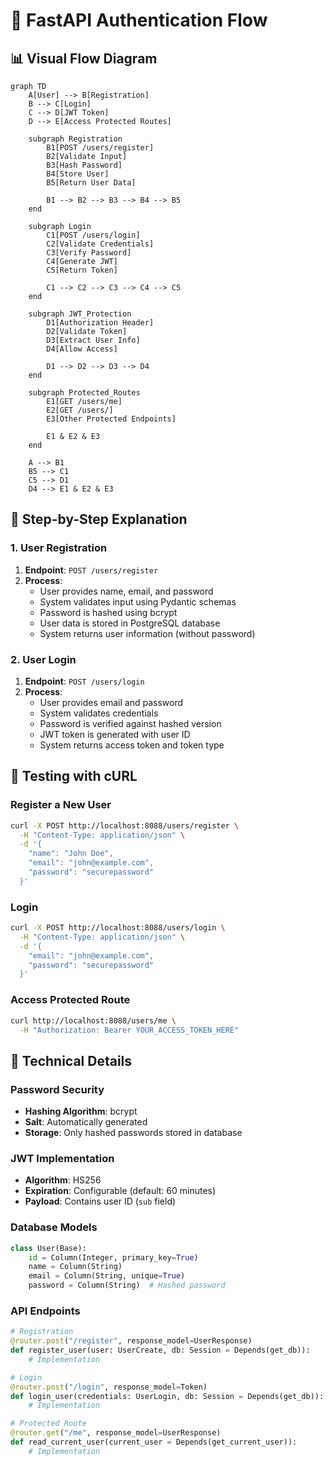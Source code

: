 # 🔐 FastAPI Authentication Flow

## 📊 Visual Flow Diagram

```mermaid
graph TD
    A[User] --> B[Registration]
    B --> C[Login]
    C --> D[JWT Token]
    D --> E[Access Protected Routes]
    
    subgraph Registration
        B1[POST /users/register]
        B2[Validate Input]
        B3[Hash Password]
        B4[Store User]
        B5[Return User Data]
        
        B1 --> B2 --> B3 --> B4 --> B5
    end
    
    subgraph Login
        C1[POST /users/login]
        C2[Validate Credentials]
        C3[Verify Password]
        C4[Generate JWT]
        C5[Return Token]
        
        C1 --> C2 --> C3 --> C4 --> C5
    end
    
    subgraph JWT_Protection
        D1[Authorization Header]
        D2[Validate Token]
        D3[Extract User Info]
        D4[Allow Access]
        
        D1 --> D2 --> D3 --> D4
    end
    
    subgraph Protected_Routes
        E1[GET /users/me]
        E2[GET /users/]
        E3[Other Protected Endpoints]
        
        E1 & E2 & E3
    end
    
    A --> B1
    B5 --> C1
    C5 --> D1
    D4 --> E1 & E2 & E3
```

## 📝 Step-by-Step Explanation

### 1. User Registration

1. **Endpoint**: `POST /users/register`
2. **Process**:
   - User provides name, email, and password
   - System validates input using Pydantic schemas
   - Password is hashed using bcrypt
   - User data is stored in PostgreSQL database
   - System returns user information (without password)

### 2. User Login

1. **Endpoint**: `POST /users/login`
2. **Process**:
   - User provides email and password
   - System validates credentials
   - Password is verified against hashed version
   - JWT token is generated with user ID
   - System returns access token and token type

## 🧪 Testing with cURL

### Register a New User
```bash
curl -X POST http://localhost:8088/users/register \
  -H "Content-Type: application/json" \
  -d '{
    "name": "John Doe",
    "email": "john@example.com",
    "password": "securepassword"
  }'
```

### Login
```bash
curl -X POST http://localhost:8088/users/login \
  -H "Content-Type: application/json" \
  -d '{
    "email": "john@example.com",
    "password": "securepassword"
  }'
```

### Access Protected Route
```bash
curl http://localhost:8088/users/me \
  -H "Authorization: Bearer YOUR_ACCESS_TOKEN_HERE"
```

## 🔧 Technical Details

### Password Security
- **Hashing Algorithm**: bcrypt
- **Salt**: Automatically generated
- **Storage**: Only hashed passwords stored in database

### JWT Implementation
- **Algorithm**: HS256
- **Expiration**: Configurable (default: 60 minutes)
- **Payload**: Contains user ID (`sub` field)

### Database Models
```python
class User(Base):
    id = Column(Integer, primary_key=True)
    name = Column(String)
    email = Column(String, unique=True)
    password = Column(String)  # Hashed password
```

### API Endpoints
```python
# Registration
@router.post("/register", response_model=UserResponse)
def register_user(user: UserCreate, db: Session = Depends(get_db)):
    # Implementation

# Login
@router.post("/login", response_model=Token)
def login_user(credentials: UserLogin, db: Session = Depends(get_db)):
    # Implementation

# Protected Route
@router.get("/me", response_model=UserResponse)
def read_current_user(current_user = Depends(get_current_user)):
    # Implementation
```